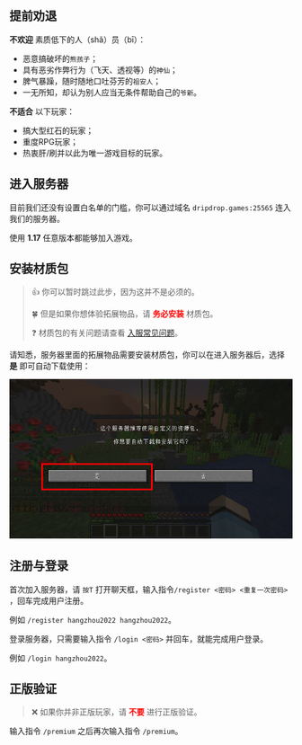 ## 提前劝退

**不欢迎** 素质低下的人（shǎ）员（bī）：

+ 恶意搞破坏的`熊孩子`；
+ 具有恶劣作弊行为（飞天、透视等）的`神仙`；
+ 脾气暴躁，随时随地口吐芬芳的`祖安人`；
+ 一无所知，却认为别人应当无条件帮助自己的`爷新`。

**不适合** 以下玩家：

+ 搞大型红石的玩家；
+ 重度RPG玩家；
+ 热衷肝/刷并以此为唯一游戏目标的玩家。

## 进入服务器

目前我们还没有设置白名单的门槛，你可以通过域名 `dripdrop.games:25565` 连入我们的服务器。

使用 **1.17** 任意版本都能够加入游戏。

## 安装材质包

> 👍 你可以暂时跳过此步，因为这并不是必须的。
>
> 🍀 但是如果你想体验拓展物品，请 **<font color=red>务必安装</font>** 材质包。
>
> ❓ 材质包的有关问题请查看 [入服常见问题](joinproblem.md)。

请知悉，服务器里面的拓展物品需要安装材质包，你可以在进入服务器后，选择 **是** 即可自动下载使用：

![服务器推荐使用自定义的资源包](pics/resourcepack.png)

## 注册与登录

首次加入服务器，请 `按T` 打开聊天框，输入指令`/register <密码> <重复一次密码>` ，回车完成用户注册。

例如 `/register hangzhou2022 hangzhou2022`。

登录服务器，只需要输入指令 `/login <密码>` 并回车，就能完成用户登录。

例如 `/login hangzhou2022`。

## 正版验证

> ❌ 如果你并非正版玩家，请 **<font color=red>不要</font>** 进行正版验证。

输入指令 `/premium` 之后再次输入指令 `/premium`。

